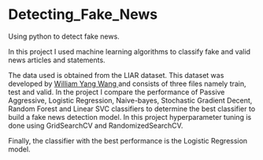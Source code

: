 # Detecting_Fake_News
Using python to detect fake news.

In this project I used machine learning algorithms to classify fake and valid news articles and statements.

The data used is obtained from the LIAR dataset. This dataset was developed by <a href='https://sites.cs.ucsb.edu/~william/papers/acl2017.pdfWilliam' target='_blank'> William Yang Wang </a> and consists of three files namely train, test and valid.  In the project I compare the performance of Passive Aggressive, Logistic Regression, Naive-bayes, Stochastic Gradient Decent, Random Forest and Linear SVC classifiers to determine the best classifier to build a fake news detection model. In this project hyperparameter tuning is done using GridSearchCV and RandomizedSearchCV. 

Finally, the classifier with the best performance is the Logistic Regression model.
